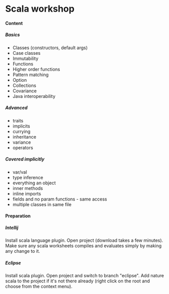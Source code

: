 # Scala workshop

#### Content
##### Basics
* Classes (constructors, default args)
* Case classes
* Immutability
* Functions
* Higher order functions
* Pattern matching
* Option
* Collections
* Covariance
* Java interoperability

##### Advanced
* traits
* implicits
* currying
* inheritance
* variance
* operators

##### Covered implicitly
* var/val
* type inference
* everything an object
* inner methods
* inline imports
* fields and no param functions - same access
* multiple classes in same file


#### Preparation
##### Intellij
Install scala language plugin. Open project (download takes a few minutes). Make sure any scala worksheets compiles and evaluates simply by making any change to it.

##### Eclipse
Install scala plugin. Open project and switch to branch "eclipse". Add nature scala to the project if it's not there already (right click on the root and choose from the context menu).
